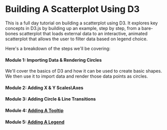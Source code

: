 # Building A Scatterplot Using D3

This is a full day tutorial on building a scatterplot using D3. It explores key concepts in D3.js by building up an example, step by step, from a bare-bones scatterplot that loads external data to an interactive, animated scatterplot that allows the user to filter data based on legend choice.  

Here's a breakdown of the steps we'll be covering: 

#### Module 1: Importing Data & Rendering Circles

We'll cover the basics of D3 and how it can be used to create basic shapes. We then use it to import data and render those data points as circles. 


#### Module 2: Adding X & Y Scales\Axes
#### Module 3: Adding Circle & Line Transitions
#### Module 4: [Adding A Tooltip](adding-a-tooltip.md) 
#### Module 5: [Adding A Legend](adding-a-legend.md)



